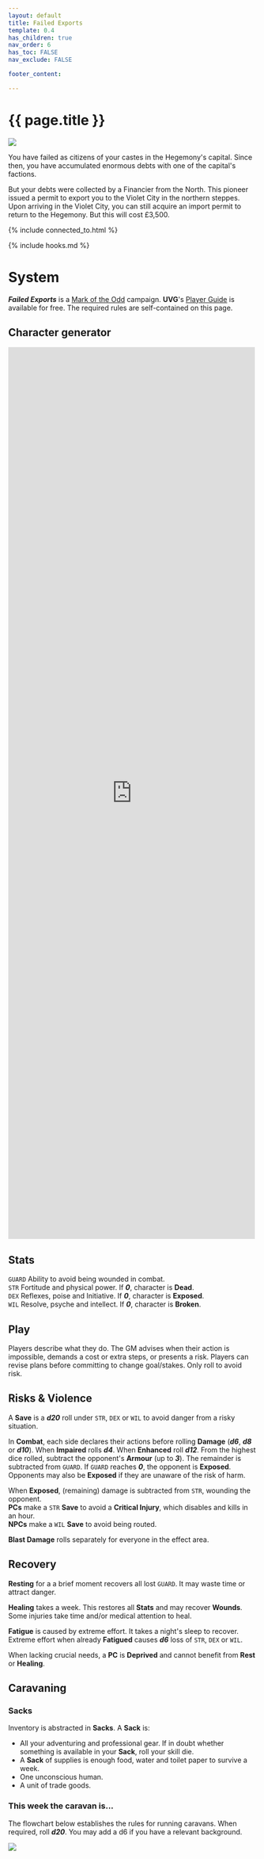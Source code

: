 ```yaml
---
layout: default
title: Failed Exports
template: 0.4
has_children: true
nav_order: 6
has_toc: FALSE
nav_exclude: FALSE

footer_content: 

---
```


# {{ page.title }}

![](../../imgs/gallery/e67928ac699fa366c598382ee730c936.jpg)

You have failed as citizens of your castes in the Hegemony's capital.
Since then, you have accumulated enormous debts with one of the capital's factions.

But your debts were collected by a Financier from the North.
This pioneer issued a permit to export you to the Violet City in the northern steppes.
Upon arriving in the Violet City, you can still acquire an import permit to return to the Hegemony.
But this will cost £3,500.

{% include connected_to.html %}

{% include hooks.md %}
# System

***Failed Exports*** is a <a href="https://www.bastionland.com/2020/11/mark-of-odd-licence-and-srd.html" target="_blank">Mark of the Odd</a> campaign.
**UVG**'s <a href="https://wizardthieffighter.itch.io/uvg-free-player-guide" target="_blank">Player Guide</a> is available for free.
The required rules are self-contained on this page.

## Character generator

<div style="height:45vh; width:110%;">
  <iframe
    src="https://null.perchance.org/chargedrpg"
    style="border:none; width:90%; height:100%;"
    allowfullscreen
  ></iframe>
</div>

## Stats

`GUARD` Ability to avoid being wounded in combat.  
`STR` Fortitude and physical power. If ***0***, character is **Dead**.  
`DEX` Reflexes, poise and Initiative. If ***0***, character is **Exposed**.  
`WIL` Resolve, psyche and intellect. If ***0***, character is **Broken**.  

## Play

Players describe what they do.
The GM advises when their action is impossible, demands a cost or extra steps, or presents a risk.
Players can revise plans before committing to change goal/stakes.
Only roll to avoid risk.

## Risks & Violence

A **Save** is a ***d20*** roll under `STR`, `DEX` or `WIL` to avoid danger from a risky situation.  

In **Combat**, each side declares their actions before rolling **Damage** (***d6***, ***d8*** or ***d10***).
When **Impaired** rolls ***d4***.
When **Enhanced** roll ***d12***.
From the highest dice rolled, subtract the opponent's **Armour** (up to ***3***).
The remainder is subtracted from `GUARD`. 
If `GUARD` reaches ***0***, the opponent is **Exposed**.
Opponents may also be **Exposed** if they are unaware of the risk of harm.

When **Exposed**, (remaining) damage is subtracted from `STR`, wounding the opponent.  
**PCs** make a `STR` **Save** to avoid a **Critical Injury**, which disables and kills in an hour.  
**NPCs** make a `WIL` **Save** to avoid being routed.

**Blast Damage** rolls separately for everyone in the effect area.  

## Recovery

**Resting** for a a brief moment recovers all lost `GUARD`. It may waste time or attract danger.   

**Healing** takes a week. This restores all **Stats** and may recover **Wounds**.
Some injuries take time and/or medical attention to heal.

**Fatigue** is caused by extreme effort.
It takes a night's sleep to recover.
Extreme effort when already **Fatigued** causes ***d6*** loss of `STR`, `DEX` or `WIL`.

When lacking crucial needs, a **PC** is **Deprived** and cannot benefit from **Rest** or **Healing**.

## Caravaning

### Sacks

Inventory is abstracted in **Sacks**.
A **Sack** is:

- All your adventuring and professional gear. If in doubt whether something is available in your **Sack**, roll your skill die.
- A **Sack** of supplies is enough food, water and toilet paper to survive a week.
- One unconscious human.
- A unit of trade goods.

### This week the caravan is...

The flowchart below establishes the rules for running caravans.
When required, roll ***d20***.
You may add a d6 if you have a relevant background.

![](../../imgs/Screenshot%202025-05-12%20at%2017.53.24.png)